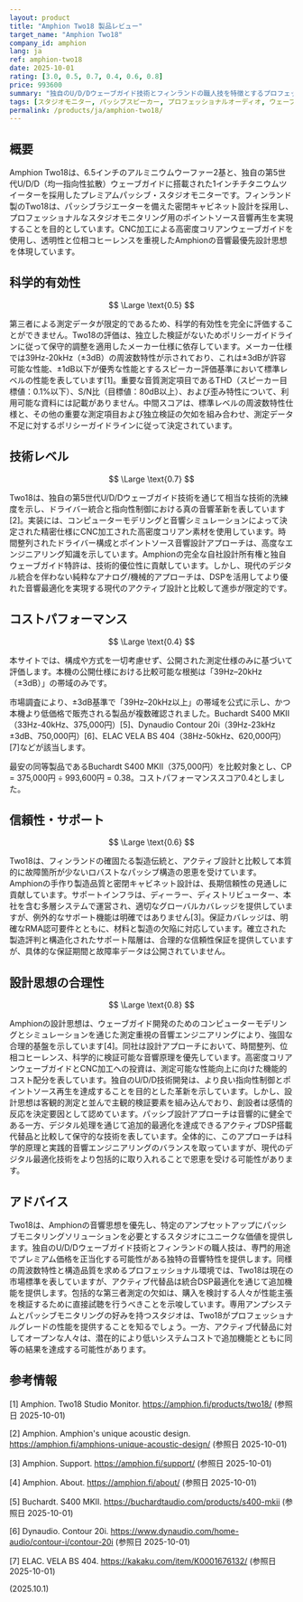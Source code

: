 ```yaml
---
layout: product
title: "Amphion Two18 製品レビュー"
target_name: "Amphion Two18"
company_id: amphion
lang: ja
ref: amphion-two18
date: 2025-10-01
rating: [3.0, 0.5, 0.7, 0.4, 0.6, 0.8]
price: 993600
summary: "独自のU/D/Dウェーブガイド技術とフィンランドの職人技を特徴とするプロフェッショナル向けパッシブ・スタジオモニター。この性能レベルにおけるパッシブモニタリングの現在の市場標準を表している。"
tags: [スタジオモニター, パッシブスピーカー, プロフェッショナルオーディオ, ウェーブガイド技術, フィンランド製]
permalink: /products/ja/amphion-two18/
---
```


## 概要

Amphion Two18は、6.5インチのアルミニウムウーファー2基と、独自の第5世代U/D/D（均一指向性拡散）ウェーブガイドに搭載された1インチチタニウムツイーターを採用したプレミアムパッシブ・スタジオモニターです。フィンランド製のTwo18は、パッシブラジエーターを備えた密閉キャビネット設計を採用し、プロフェッショナルなスタジオモニタリング用のポイントソース音響再生を実現することを目的としています。CNC加工による高密度コリアンウェーブガイドを使用し、透明性と位相コヒーレンスを重視したAmphionの音響最優先設計思想を体現しています。

## 科学的有効性

$$ \Large \text{0.5} $$

第三者による測定データが限定的であるため、科学的有効性を完全に評価することができません。Two18の評価は、独立した検証がないためポリシーガイドラインに従って保守的調整を適用したメーカー仕様に依存しています。メーカー仕様では39Hz-20kHz（±3dB）の周波数特性が示されており、これは±3dBが許容可能な性能、±1dB以下が優秀な性能とするスピーカー評価基準において標準レベルの性能を表しています[1]。重要な音質測定項目であるTHD（スピーカー目標値：0.1%以下）、S/N比（目標値：80dB以上）、および歪み特性について、利用可能な資料には記載がありません。中間スコアは、標準レベルの周波数特性仕様と、その他の重要な測定項目および独立検証の欠如を組み合わせ、測定データ不足に対するポリシーガイドラインに従って決定されています。

## 技術レベル

$$ \Large \text{0.7} $$

Two18は、独自の第5世代U/D/Dウェーブガイド技術を通じて相当な技術的洗練度を示し、ドライバー統合と指向性制御における真の音響革新を表しています[2]。実装には、コンピューターモデリングと音響シミュレーションによって決定された精密仕様にCNC加工された高密度コリアン素材を使用しています。時間整列されたドライバー構成とポイントソース音響設計アプローチは、高度なエンジニアリング知識を示しています。Amphionの完全な自社設計所有権と独自ウェーブガイド特許は、技術的優位性に貢献しています。しかし、現代のデジタル統合を伴わない純粋なアナログ/機械的アプローチは、DSPを活用してより優れた音響最適化を実現する現代のアクティブ設計と比較して進歩が限定的です。

## コストパフォーマンス

$$ \Large \text{0.4} $$

本サイトでは、構成や方式を一切考慮せず、公開された測定仕様のみに基づいて評価します。本機の公開仕様における比較可能な根拠は「39Hz–20kHz（±3dB）」の帯域のみです。

市場調査により、±3dB基準で「39Hz–20kHz以上」の帯域を公式に示し、かつ本機より低価格で販売される製品が複数確認されました。Buchardt S400 MKII（33Hz-40kHz、375,000円）[5]、Dynaudio Contour 20i（39Hz-23kHz ±3dB、750,000円）[6]、ELAC VELA BS 404（38Hz-50kHz、620,000円）[7]などが該当します。

最安の同等製品であるBuchardt S400 MKII（375,000円）を比較対象とし、CP = 375,000円 ÷ 993,600円 = 0.38。コストパフォーマンススコア0.4としました。

## 信頼性・サポート

$$ \Large \text{0.6} $$

Two18は、フィンランドの確固たる製造伝統と、アクティブ設計と比較して本質的に故障箇所が少ないロバストなパッシブ構造の恩恵を受けています。Amphionの手作り製造品質と密閉キャビネット設計は、長期信頼性の見通しに貢献しています。サポートインフラは、ディーラー、ディストリビューター、本社を含む多層システムで運営され、適切なグローバルカバレッジを提供していますが、例外的なサポート機能は明確ではありません[3]。保証カバレッジは、明確なRMA認可要件とともに、材料と製造の欠陥に対応しています。確立された製造評判と構造化されたサポート階層は、合理的な信頼性保証を提供していますが、具体的な保証期間と故障率データは公開されていません。

## 設計思想の合理性

$$ \Large \text{0.8} $$

Amphionの設計思想は、ウェーブガイド開発のためのコンピューターモデリングとシミュレーションを通じた測定重視の音響エンジニアリングにより、強固な合理的基盤を示しています[4]。同社は設計アプローチにおいて、時間整列、位相コヒーレンス、科学的に検証可能な音響原理を優先しています。高密度コリアンウェーブガイドとCNC加工への投資は、測定可能な性能向上に向けた機能的コスト配分を表しています。独自のU/D/D技術開発は、より良い指向性制御とポイントソース再生を達成することを目的とした革新を示しています。しかし、設計思想は客観的測定と並んで主観的検証要素を組み込んでおり、創設者は感情的反応を決定要因として認めています。パッシブ設計アプローチは音響的に健全である一方、デジタル処理を通じて追加的最適化を達成できるアクティブDSP搭載代替品と比較して保守的な技術を表しています。全体的に、このアプローチは科学的原理と実践的音響エンジニアリングのバランスを取っていますが、現代のデジタル最適化技術をより包括的に取り入れることで恩恵を受ける可能性があります。

## アドバイス

Two18は、Amphionの音響思想を優先し、特定のアンプセットアップにパッシブモニタリングソリューションを必要とするスタジオにユニークな価値を提供します。独自のU/D/Dウェーブガイド技術とフィンランドの職人技は、専門的用途でプレミアム価格を正当化する可能性がある独特の音響特性を提供します。同様の周波数特性と構造品質を求めるプロフェッショナル環境では、Two18は現在の市場標準を表していますが、アクティブ代替品は統合DSP最適化を通じて追加機能を提供します。包括的な第三者測定の欠如は、購入を検討する人々が性能主張を検証するために直接試聴を行うべきことを示唆しています。専用アンプシステムとパッシブモニタリングの好みを持つスタジオは、Two18がプロフェッショナルグレードの性能を提供することを知るでしょう。一方、アクティブ代替品に対してオープンな人々は、潜在的により低いシステムコストで追加機能とともに同等の結果を達成する可能性があります。

## 参考情報

[1] Amphion. Two18 Studio Monitor. https://amphion.fi/products/two18/ (参照日 2025-10-01)

[2] Amphion. Amphion's unique acoustic design. https://amphion.fi/amphions-unique-acoustic-design/ (参照日 2025-10-01)

[3] Amphion. Support. https://amphion.fi/support/ (参照日 2025-10-01)

[4] Amphion. About. https://amphion.fi/about/ (参照日 2025-10-01)

[5] Buchardt. S400 MKII. https://buchardtaudio.com/products/s400-mkii (参照日 2025-10-01)

[6] Dynaudio. Contour 20i. https://www.dynaudio.com/home-audio/contour-i/contour-20i (参照日 2025-10-01)

[7] ELAC. VELA BS 404. https://kakaku.com/item/K0001676132/ (参照日 2025-10-01)

(2025.10.1)